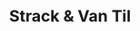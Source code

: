 ---
title: "Strack & Van Til"
url: /crown-point/strack-and-van-til-randolph-street/
shop: supermarket
---